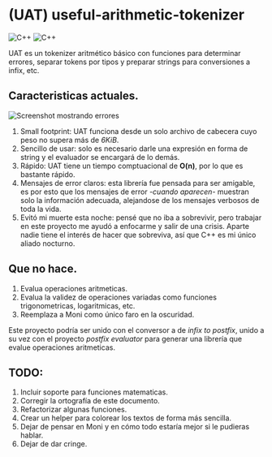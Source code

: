 # (UAT) useful-arithmetic-tokenizer 

![C++](https://img.shields.io/badge/C%2B%2B-Lang-blue) ![C++](https://img.shields.io/badge/Amphibious-froggy-green)


UAT es un tokenizer aritmético básico con funciones para determinar errores, separar tokens por tipos y preparar strings para conversiones a infix, etc.

## Caracteristicas actuales.
![Screenshot mostrando errores](https://i.imgur.com/FtsmgGc.png)
1. Small footprint: UAT funciona desde un solo archivo de cabecera cuyo peso no supera más de *6KiB*.
2. Sencillo de usar: solo es necesario darle una expresión en forma de string y el evaluador se encargará de lo demás.
3. Rápido: UAT tiene un tiempo comptuacional de **O(n)**, por lo que es bastante rápido.
4. Mensajes de error claros: esta librería fue pensada para ser amigable, es por esto que los mensajes de error *-cuando aparecen-* muestran solo la información adecuada, alejandose de los mensajes verbosos de toda la vida.
5. Evitó mi muerte esta noche: pensé que no iba a sobrevivir, pero trabajar en este proyecto me ayudó a enfocarme y salir de una crisis. Aparte nadie tiene el interés de hacer que sobreviva, así que C++ es mi único aliado nocturno.

## Que no hace.

1. Evalua operaciones aritmeticas.
2. Evalua la validez de operaciones variadas como funciones trigonometricas, logaritmicas, etc.
3. Reemplaza a Moni como único faro en la oscuridad.


Este proyecto podría ser unido con el conversor a de *infix to postfix*, unido a su vez con el proyecto *postfix evaluator* para generar una librería que evalue operaciones aritmeticas.


## TODO:

1. Incluir soporte para funciones matematicas.
2. Corregir la ortografía de este documento.
3. Refactorizar algunas funciones.
4. Crear un helper para colorear los textos de forma más sencilla.
5. Dejar de pensar en Moni y en cómo todo estaría mejor si le pudieras hablar.
6. Dejar de dar cringe.



